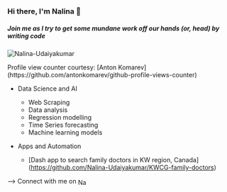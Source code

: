 ### Hi there, I'm Nalina 👋
##### Join me as I try to get some mundane work off our hands (or, head) by writing code

<p align="left"> <img src="https://komarev.com/ghpvc/?username=Nalina-Udaiyakumar&label=Profile%20views&color=0e75b6&style=flat" alt="Nalina-Udaiyakumar"/> </p>
Profile view counter courtesy: [Anton Komarev] (https://github.com/antonkomarev/github-profile-views-counter)

- Data Science and AI
  - Web Scraping
  - Data analysis
  - Regression modelling
  - Time Series forecasting
  - Machine learning models

- Apps and Automation
  - [Dash app to search family doctors in KW region, Canada] (https://github.com/Nalina-Udaiyakumar/KWCG-family-doctors)

--> Connect with me on <a href="https://twitter.com/nalina_uday" target="_blank"><img align="center" src="https://cdn.jsdelivr.net/npm/simple-icons@3.0.1/icons/twitter.svg" alt="Nalina-Udaiyakumar" height="15" width="20"/></a> 

